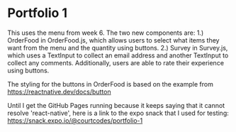 # Portfolio 1

This uses the menu from week 6. The two new components are:
1.) OrderFood in OrderFood.js, which allows users to select what items they want from the menu and the quantity using buttons.
2.) Survey in Survey.js, which uses a TextInput to collect an email address and another TextInput to collect any comments. Additionally, users are able to rate their experience using buttons. 


The styling for the buttons in OrderFood is based on the example from https://reactnative.dev/docs/button

Until I get the GitHub Pages running because it keeps saying that it cannot resolve 'react-native', here is a link to the expo snack that I used for testing:
https://snack.expo.io/@courtcodes/portfolio-1
